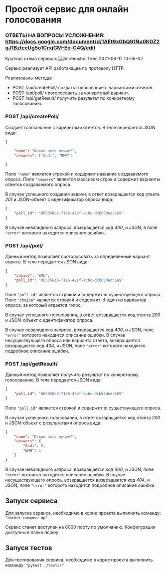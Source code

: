 # Простой сервис для онлайн голосования

### ОТВЕТЫ НА ВОПРОСЫ УСЛОЖНЕНИЯ: https://docs.google.com/document/d/1AEt9xGbQ91Nu0K0Z2qJ1BztceUg5o1CrxjGM-Eo-C4Q/edit

Краткая схема сервиса:
![Screenshot from 2021-06-17 10-59-02](https://user-images.githubusercontent.com/36763228/122356026-14086480-cf5b-11eb-8fd1-f42204dfc029.png)

Сервис реализует API работающее по протоколу HTTP. 

Реализованы методы:
* POST /api/createPoll/ создать голосование c вариантами ответов.
* POST /api/poll/ проголосовать за конкретный вариант.
* POST /api/getResult/ получить результат по конкретному голосованию.


### POST /api/createPoll/

Создает голосование с вариантами ответов. В теле передается JSON вида:
```json
{

    "name": "Какое авто лучше?",
    "answers": ["Audi", "BMW"]

}
```
Поле ```"name"``` является строкой и содержит название создаваемого опроса.
Поле ```"answers"``` является массивом строк и содержит варианты ответов создаваемого опроса.

В случае успешного создания задачи, в ответ возвращается код ответа *201* и JSON-объект c идентификатор опроса вида:

```json
{
    "poll_id": "d65056c6-71e6-42ef-acbc-dcb65dedc169"
}
```

В случае невалидного запроса, возвращается код *400*, и JSON, в поле ```"error"``` которого находится описание ошибки.

### POST /api/poll/
Данный метод позволяет проголосовать за определенный вариант опроса. В теле передается JSON вида:
```json
{
    "choice": "BMW",
    "poll_id": "d65056c6-71e6-42ef-acbc-dcb65dedc169"
}
```
Поле ```"poll_id"``` является строкой и содержит id существующего опроса.
Поле ```"choice"``` является строкой и содержит id один из вариантов опроса, за который отдается голос.

В случае успешного голосования, в ответ возвращается код ответа *200* и JSON-объект c идентификатор опроса.


В случае невалидного запроса, возвращается код *400*, и JSON, поле ```"error"``` которого находится описание ошибки. В случае несуществующего опроса или варианта ответа, возвращается возвращается код *404*, и JSON,  поле ```"error"``` которого находится подробное описание ошибки.

### POST /api/getResult/
Данный метод позволяет получить результат по конкретному голосованию. В теле передается JSON вида:

```json
{
    "poll_id": "d65056c6-71e6-42ef-acbc-dcb65dedc169"
}
```

Поле ```"poll_id"``` является строкой и содержит id существующего опроса.

В случае успешного голосования, в ответ возвращается код ответа *200* и JSON-объект c результатами опроса вида:
```json
{
    "name": "Какое авто лучше?",
    "answers": {
        "Audi": 0,
        "BMW": 1
    }
}
```

В случае невалидного запроса, возвращается код *400*, и JSON, поле ```"error"``` которого находится описание ошибки. В случае несуществующего опроса, возвращается возвращается код *404*, и JSON,  поле ```"error"``` которого находится подробное описание ошибки.

## Запуск сервиса

Для запуска сервиса, необходимо в корне проекта выполнить команду:  ```"docker-compose up"```

Сервис станет доступен на 8000 порту по умолчанию. Конфигурации доступны в папке *deploy*.

## Запуск тестов
Для тестирования сервиса, необходимо в корне проекта выполнить команду:  ```"pytest ./tests/"```
